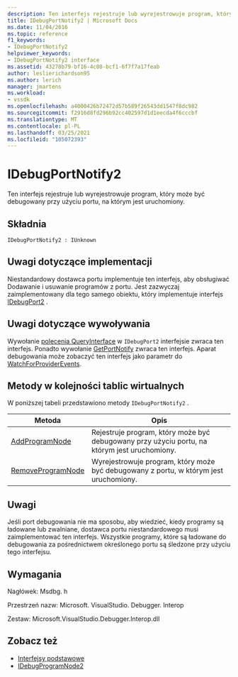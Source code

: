 ```yaml
---
description: Ten interfejs rejestruje lub wyrejestrowuje program, który może być debugowany przy użyciu portu, na którym jest uruchomiony.
title: IDebugPortNotify2 | Microsoft Docs
ms.date: 11/04/2016
ms.topic: reference
f1_keywords:
- IDebugPortNotify2
helpviewer_keywords:
- IDebugPortNotify2 interface
ms.assetid: 43278b79-bf16-4c08-bcf1-6f7f7a17feab
author: leslierichardson95
ms.author: lerich
manager: jmartens
ms.workload:
- vssdk
ms.openlocfilehash: a4000426b72472d57b589f26543dd1547f8dc982
ms.sourcegitcommit: f2916d8fd296b92cc402597d1d1eecda4f6cccbf
ms.translationtype: MT
ms.contentlocale: pl-PL
ms.lasthandoff: 03/25/2021
ms.locfileid: "105072393"
---
```

# <a name="idebugportnotify2"></a>IDebugPortNotify2
Ten interfejs rejestruje lub wyrejestrowuje program, który może być debugowany przy użyciu portu, na którym jest uruchomiony.

## <a name="syntax"></a>Składnia

```
IDebugPortNotify2 : IUnknown
```

## <a name="notes-for-implementers"></a>Uwagi dotyczące implementacji
 Niestandardowy dostawca portu implementuje ten interfejs, aby obsługiwać Dodawanie i usuwanie programów z portu. Jest zazwyczaj zaimplementowany dla tego samego obiektu, który implementuje interfejs [IDebugPort2](../../../extensibility/debugger/reference/idebugport2.md) .

## <a name="notes-for-callers"></a>Uwagi dotyczące wywoływania
 Wywołanie [polecenia QueryInterface](/cpp/atl/queryinterface) w `IDebugPort2` interfejsie zwraca ten interfejs. Ponadto wywołanie [GetPortNotify](../../../extensibility/debugger/reference/idebugdefaultport2-getportnotify.md) zwraca ten interfejs. Aparat debugowania może zobaczyć ten interfejs jako parametr do [WatchForProviderEvents](../../../extensibility/debugger/reference/idebugprogramprovider2-watchforproviderevents.md).

## <a name="methods-in-vtable-order"></a>Metody w kolejności tablic wirtualnych
 W poniższej tabeli przedstawiono metody `IDebugPortNotify2` .

|Metoda|Opis|
|------------|-----------------|
|[AddProgramNode](../../../extensibility/debugger/reference/idebugportnotify2-addprogramnode.md)|Rejestruje program, który może być debugowany przy użyciu portu, na którym jest uruchomiony.|
|[RemoveProgramNode](../../../extensibility/debugger/reference/idebugportnotify2-removeprogramnode.md)|Wyrejestrowuje program, który może być debugowany z portu, w którym jest uruchomiony.|

## <a name="remarks"></a>Uwagi
 Jeśli port debugowania nie ma sposobu, aby wiedzieć, kiedy programy są ładowane lub zwalniane, dostawca portu niestandardowego musi zaimplementować ten interfejs. Wszystkie programy, które są ładowane do debugowania za pośrednictwem określonego portu są śledzone przy użyciu tego interfejsu.

## <a name="requirements"></a>Wymagania
 Nagłówek: Msdbg. h

 Przestrzeń nazw: Microsoft. VisualStudio. Debugger. Interop

 Zestaw: Microsoft.VisualStudio.Debugger.Interop.dll

## <a name="see-also"></a>Zobacz też
- [Interfejsy podstawowe](../../../extensibility/debugger/reference/core-interfaces.md)
- [IDebugProgramNode2](../../../extensibility/debugger/reference/idebugprogramnode2.md)
